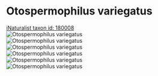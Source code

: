 
Otospermophilus variegatus
==========================
  
[iNaturalist taxon id: 180008](https://www.inaturalist.org/taxa/180008)  
![Otospermophilus variegatus](https://inaturalist-open-data.s3.amazonaws.com/photos/99102042/medium.jpeg)  
![Otospermophilus variegatus](https://inaturalist-open-data.s3.amazonaws.com/photos/99102065/medium.jpeg)  
![Otospermophilus variegatus](https://inaturalist-open-data.s3.amazonaws.com/photos/56007082/medium.jpg)  
![Otospermophilus variegatus](https://inaturalist-open-data.s3.amazonaws.com/photos/99102042/medium.jpeg)  
![Otospermophilus variegatus](https://inaturalist-open-data.s3.amazonaws.com/photos/99102065/medium.jpeg)  
![Otospermophilus variegatus](https://inaturalist-open-data.s3.amazonaws.com/photos/56007082/medium.jpg)